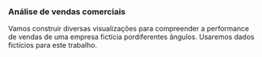 ### Análise de vendas comerciais

Vamos construir diversas visualizações para compreender a performance de vendas de uma empresa fictícia pordiferentes ângulos. Usaremos dados fictícios para este trabalho.